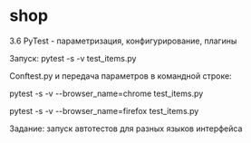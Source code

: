 # shop
3.6 PyTest - параметризация, конфигурирование, плагины

Запуск: pytest -s -v test_items.py

Conftest.py и передача параметров в командной строке:

pytest -s -v --browser_name=chrome test_items.py

pytest -s -v --browser_name=firefox test_items.py


Задание: запуск автотестов для разных языков интерфейса